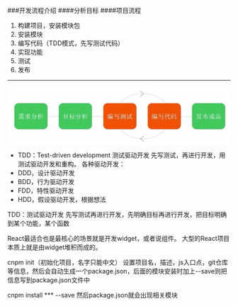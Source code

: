 ###开发流程介绍
####分析目标
####项目流程
1. 构建项目，安装模块包
2. 安装模块
3. 编写代码（TDD模式，先写测试代码）
4. 实现功能
5. 测试
6. 发布
---
![image](../img/prjflow.jpg)


* TDD：Test-driven development 测试驱动开发
先写测试，再进行开发，用测试驱动开发和重构。
各种驱动开发：
* DDD，设计驱动开发
* BDD，行为驱动开发
* FDD，特性驱动开发
* HDD，假设驱动开发，根据想法

TDD：测试驱动开发
先写测试再进行开发，先明确目标再进行开发，把目标明确到某个功能，某个函数


React最适合也是最核心的场景就是开发widget，或者说组件。
大型的React项目本质上就是由widget堆积而成的。



cnpm init（初始化项目，名字只能中文）
设置项目名，描述，js入口点，git仓库等信息，然后会自动生成一个package.json，后面的模块安装时加上--save则把信息写到package.json文件中

cnpm install *** --save
然后package.json就会出现相关模块











